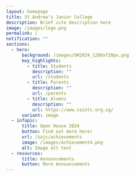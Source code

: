```yaml
---
layout: homepage
title: St Andrew's Junior College
description: Brief site description here
image: /images/logo.png
permalink: /
notification: ""
sections:
  - hero:
      background: /images/OH2024_1280x720px.png
      key_highlights:
        - title: Students
          description: ""
          url: /students
        - title: Parents
          description: ""
          url: /parents
        - title: Alumni
          description: ""
          url: https://www.saints.org.sg/
      variant: image
  - infopic:
      title: Open House 2024
      button: Find out more here!
      url: /sajc/achievements
      image: /images/achievement4.png
      alt: Image alt text
  - resources:
      title: Announcements
      button: More Announcements
---
```

